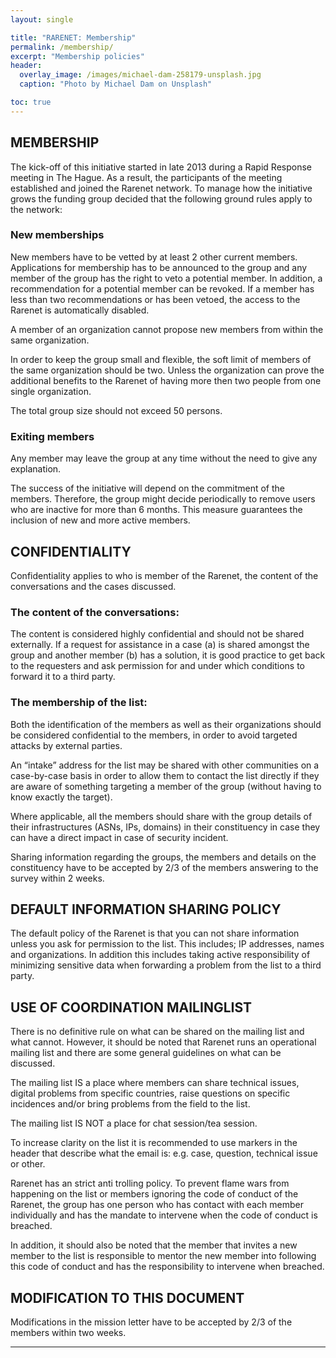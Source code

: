 ```yaml
---
layout: single

title: "RARENET: Membership"
permalink: /membership/
excerpt: "Membership policies"
header:
  overlay_image: /images/michael-dam-258179-unsplash.jpg
  caption: "Photo by Michael Dam on Unsplash"

toc: true
---
```


## MEMBERSHIP

The kick-off of this initiative started in late 2013 during a Rapid Response meeting in The Hague. As a result, the participants of the meeting established and joined the Rarenet network. To manage how the initiative grows the funding group decided that the following ground rules apply to the network:

### New memberships
New members have to be vetted by at least 2 other current members. Applications for membership has to be announced to the group and any member of the group has the right to veto a potential member. In addition, a recommendation for a potential member can be revoked. If a member has less than two recommendations or has been vetoed, the access to the Rarenet is automatically disabled.

A member of an organization cannot propose new members from within the same organization.

In order to keep the group small and flexible, the soft limit of members of the same organization should be two. Unless the organization can prove the additional benefits to the Rarenet of having more then two people from one single organization.

The total group size should not exceed 50 persons.

### Exiting members

Any member may leave the group at any time without the need to give any explanation.

The success of the initiative will depend on the commitment of the members. Therefore, the group might decide periodically to remove users who are inactive for more than 6 months. This measure guarantees the inclusion of new and more active members.

## CONFIDENTIALITY

Confidentiality applies to who is member of the Rarenet, the content of the conversations and the cases discussed.

### The content of the conversations:
The content is considered highly confidential and should not be shared externally. If a request for assistance in a case (a) is shared amongst the group and another member (b) has a solution, it is good practice to get back to the requesters and ask permission for and under which conditions to forward it to a third party.

### The membership of the list:
Both the identification of the members as well as their organizations should be considered confidential to the members, in order to avoid targeted attacks by external parties.

An “intake” address for the list may be shared with other communities on a case-by-case basis in order to allow them to contact the list directly if they are aware of something targeting a member of the group (without having to know exactly the target).

Where applicable, all the members should share with the group details of their infrastructures (ASNs, IPs, domains) in their constituency in case they can have a direct impact in case of security incident.

Sharing information regarding the groups, the members and details on the constituency have to be accepted by 2/3 of the members answering to the survey within 2 weeks.

## DEFAULT INFORMATION SHARING POLICY

The default policy of the Rarenet is that you can not share information unless you ask for permission to the list. This includes; IP addresses, names and organizations. In addition this includes taking active responsibility of minimizing sensitive data when forwarding a problem from the list to a third party.

## USE OF COORDINATION MAILINGLIST

There is no definitive rule on what can be shared on the mailing list and what cannot. However, it should be noted that Rarenet runs an operational mailing list and there are some general guidelines on what can be discussed.

The mailing list IS a place where members can share technical issues, digital problems from specific countries, raise questions on specific incidences and/or bring problems from the field to the list.

The mailing list IS NOT a place for chat session/tea session.

To increase clarity on the list it is recommended to use markers in the header that describe what the email is: e.g. case, question, technical issue or other.

Rarenet has an strict anti trolling policy. To prevent flame wars from happening on the list or members ignoring the code of conduct of the Rarenet, the group has one person who has contact with each member individually and has the mandate to intervene when the code of conduct is breached.

In addition, it should also be noted that the member that invites a new member to the list is responsible to mentor the new member into following this code of conduct and has the responsibility to intervene when breached.

## MODIFICATION TO THIS DOCUMENT

Modifications in the mission letter have to be accepted by 2/3 of the members within two weeks.

--------
